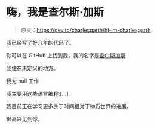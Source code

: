 # 嗨，我是查尔斯·加斯

> 原文：<https://dev.to/charlesgarth/hi-im-charlesgarth>

我已经写了好几年的代码了。

你可以在 GitHub 上找到我，我的名字是[查尔斯加斯](https://github.com/CharlesGarth)

我住在未定义的地方。

我为 null 工作

我主要用这些语言编程:[...].

我目前正在学习更多关于时间相对于物质世界的进展。

很高兴见到你。